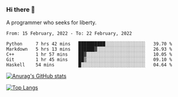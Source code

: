 ### Hi there 👋

<!--
**shejialuo/shejialuo** is a ✨ _special_ ✨ repository because its `README.md` (this file) appears on your GitHub profile.

Here are some ideas to get you started:

- 🔭 I’m currently working on ...
- 🌱 I’m currently learning ...
- 👯 I’m looking to collaborate on ...
- 🤔 I’m looking for help with ...
- 💬 Ask me about ...
- 📫 How to reach me: ...
- 😄 Pronouns: ...
- ⚡ Fun fact: ...
-->

A programmer who seeks for liberty.

<!--START_SECTION:waka-->
```text
From: 15 February, 2022 - To: 22 February, 2022

Python     7 hrs 42 mins   ██████████░░░░░░░░░░░░░░░   39.70 % 
Markdown   5 hrs 13 mins   ██████▓░░░░░░░░░░░░░░░░░░   26.93 % 
C++        1 hr 57 mins    ██▓░░░░░░░░░░░░░░░░░░░░░░   10.05 % 
Git        1 hr 45 mins    ██▒░░░░░░░░░░░░░░░░░░░░░░   09.10 % 
Haskell    54 mins         █░░░░░░░░░░░░░░░░░░░░░░░░   04.64 % 
```
<!--END_SECTION:waka-->

[![Anurag's GitHub stats](https://github-readme-stats.vercel.app/api?username=shejialuo&show_icons=true&theme=dracula)](https://github.com/anuraghazra/github-readme-stats)

[![Top Langs](https://github-readme-stats.vercel.app/api/top-langs/?username=shejialuo&layout=compact&hide=javascript,html,css,typescript,tex)](https://github.com/anuraghazra/github-readme-stats)
